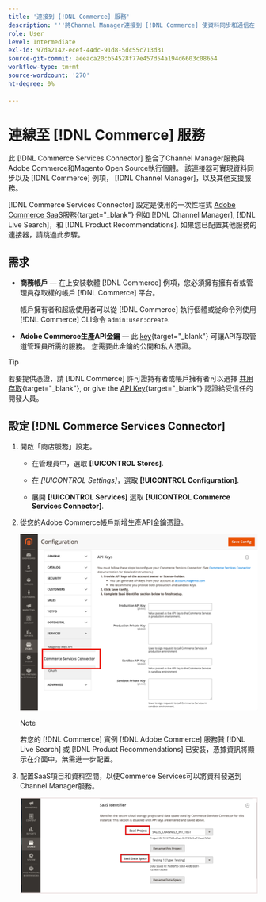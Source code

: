 ```yaml
---
title: '連接到 [!DNL Commerce] 服務'
description: '''將Channel Manager連接到 [!DNL Commerce] 使資料同步和通信在 [!DNL Commerce] 例項、渠道管理器和其他支援服務。'
role: User
level: Intermediate
exl-id: 97da2142-ecef-44dc-91d8-5dc55c713d31
source-git-commit: aeeaca20cb54528f77e457d54a194d6603c08654
workflow-type: tm+mt
source-wordcount: '270'
ht-degree: 0%

---
```



# 連線至 [!DNL Commerce] 服務

此 [!DNL Commerce Services Connector] 整合了Channel Manager服務與Adobe Commerce和Magento Open Source執行個體。 該連接器可實現資料同步以及 [!DNL Commerce] 例項， [!DNL Channel Manager]，以及其他支援服務。

[!DNL Commerce Services Connector] 設定是使用的一次性程式 [Adobe Commerce SaaS服務](https://experienceleague.adobe.com/docs/commerce-merchant-services/user-guides/home.html){target="_blank"} 例如 [!DNL Channel Manager], [!DNL Live Search]，和 [!DNL Product Recommendations]. 如果您已配置其他服務的連接器，請跳過此步驟。

## 需求

- **商務帳戶** — 在上安裝軟體 [!DNL Commerce] 例項，您必須擁有擁有者或管理員存取權的帳戶 [!DNL Commerce] 平台。

   帳戶擁有者和超級使用者可以從 [!DNL Commerce] 執行個體或從命令列使用 [!DNL Commerce] CLI命令 `admin:user:create`.

- **Adobe Commerce生產API金鑰** — 此 [key](https://docs.magento.com/user-guide/system/saas.html#apikey){target="_blank"} 可讓API存取管道管理員所需的服務。 您需要此金鑰的公開和私人憑證。

>[!TIP]
>
>若要提供憑證，請 [!DNL Commerce] 許可證持有者或帳戶擁有者可以選擇 [共用存取](https://docs.magento.com/user-guide/magento/magento-account-share.html){target="_blank"}, or give the [API Key](https://docs.magento.com/user-guide/system/saas.html#apikey){target="_blank"} 認證給受信任的開發人員。

## 設定 [!DNL Commerce Services Connector]

1. 開啟「商店服務」設定。

   - 在管理員中，選取 **[!UICONTROL Stores]**.

   - 在 *[!UICONTROL Settings]*，選取 **[!UICONTROL Configuration]**.

   - 展開 **[!UICONTROL Services]** 選取 **[!UICONTROL Commerce Services Connector]**.

1. 從您的Adobe Commerce帳戶新增生產API金鑰憑證。

   ![[!DNL Commerce Services Connector] 服務 [!DNL Admin] 檢視](assets/commerce-services-connector-admin-service-view.png)


   >[!NOTE]
   >
   > 若您的 [!DNL Commerce] 實例 [!DNL Adobe Commerce] 服務贊 [!DNL Live Search] 或 [!DNL Product Recommendations] 已安裝，憑據資訊將顯示在介面中，無需進一步配置。

1. 配置SaaS項目和資料空間，以便Commerce Services可以將資料發送到Channel Manager服務。

   ![[!DNL Commerce Services Connector] SaaS標識符配置 [!DNL Admin] 檢視](assets/commerce-services-connector-saas-config.png)


